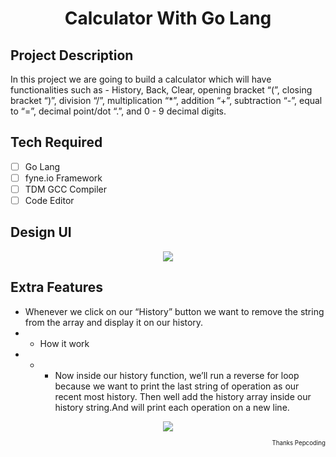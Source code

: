 <h1 align="center"> Calculator With Go Lang</h1>


## Project Description
<p>In this project we are going to build a calculator which will have functionalities such as - History, Back, Clear, opening bracket “(”, closing bracket “)”, division “/”, multiplication “*”, addition “+”, subtraction “-”, equal to “=”, decimal point/dot “.”, and 0 - 9 decimal digits.</p>

## Tech Required
- [ ] Go Lang
- [ ] fyne.io Framework
- [ ] TDM GCC Compiler
- [ ] Code Editor

## Design UI
<p align="center">
  <img  src="https://user-images.githubusercontent.com/71343747/148656173-51daf186-bbfe-4a68-a9b8-383ac6e8d436.png">
</p>


## Extra Features
- Whenever we click on our “History” button we want to remove the string from the array and display it on our history.
- - How it work 
- - - Now inside our history function, we’ll run a reverse for loop because we want to print the last string of operation as our recent most history.
Then well add the history array inside our history string.And will print each operation on a new line.

<p align="center">
  <img  src="https://user-images.githubusercontent.com/71343747/148656385-4c00794a-95fb-4094-9150-5da8f0e64e35.png">
</p>

<p align="right"><sub><sub>Thanks Pepcoding </sub></sub><p/>
